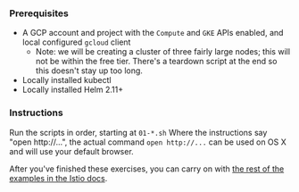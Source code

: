 ### Prerequisites

* A GCP account and project with the `Compute` and `GKE` APIs enabled, and local configured `gcloud` client
  * Note: we will be creating a cluster of three fairly large nodes; this will not be within the free tier. There's a teardown script at the end so this doesn't stay up too long.
* Locally installed kubectl
* Locally installed Helm 2.11+

### Instructions

Run the scripts in order, starting at `01-*.sh`
Where the instructions say "open http://...", the actual command `open http://...` can be used on OS X and will use your default browser.

After you've finished these exercises, you can carry on with [the rest of the examples in the Istio docs](https://istio.io/docs/examples/bookinfo/#what-s-next).
